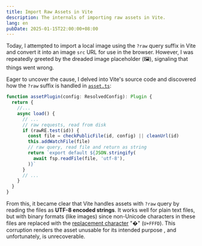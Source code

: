 ```yaml
---
title: Import Raw Assets in Vite
description: The internals of importing raw assets in Vite.
lang: en
pubDate: 2025-01-15T22:00:00+08:00
---
```


Today, I attempted to import a local image using the `?raw` query suffix in Vite and convert it into an image `src` URL for use in the browser. However, I was repeatedly greeted by the dreaded image placeholder (🖼️), signaling that things went wrong.

Eager to uncover the cause, I delved into Vite's source code and discovered how the `?raw` suffix is handled in [`asset.ts`](https://github.com/vitejs/vite/blob/main/packages/vite/src/node/plugins/asset.ts#L171):

```ts
function assetPlugin(config: ResolvedConfig): Plugin {
  return {
    //...
    async load() {
      // ...
      // raw requests, read from disk
      if (rawRE.test(id)) {
        const file = checkPublicFile(id, config) || cleanUrl(id)
        this.addWatchFile(file)
        // raw query, read file and return as string
        return `export default ${JSON.stringify(
          await fsp.readFile(file, 'utf-8'),
        )}`
      }
      // ...
    }
  }
}
```

From this, it became clear that Vite handles assets with `?raw` query by reading the files as **UTF-8 encoded strings**. It works well for plain text files, but with binary formats (like images) since non-Unicode characters in these files are replaced with the [replacement character](https://www.fileformat.info/info/unicode/char/fffd/index.htm) "�" (`U+FFFD`). This corruption renders the asset unusable for its intended purpose , and unfortunately, is unrecoverable.
